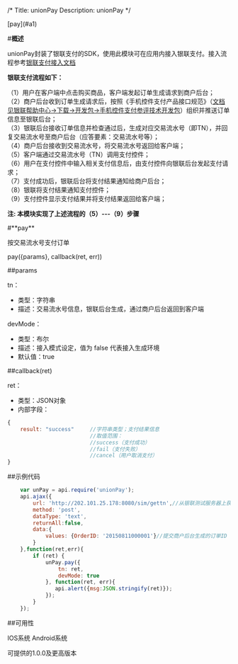 /*
Title: unionPay
Description: unionPay
*/
<div class="outline">
[pay](#a1)
</div>

#**概述**

unionPay封装了银联支付的SDK，使用此模块可在应用内接入银联支付。接入流程参考[银联支付接入文档](https://open.unionpay.com/ajweb/help/query?id=66)

**银联支付流程如下：**

（1）用户在客户端中点击购买商品，客户端发起订单生成请求到商户后台；<br>
（2）商户后台收到订单生成请求后，按照《手机控件支付产品接口规范》（[文档见银联帮助中心->下载->开发包->手机控件支付参评技术开发包](https://open.unionpay.com/ajweb/help/file)）组织并推送订单信息至银联后台；<br>
（3）银联后台接收订单信息并检查通过后，生成对应交易流水号（即TN），并回复交易流水号至商户后台（应答要素：交易流水号等）；<br>
（4）商户后台接收到交易流水号，将交易流水号返回给客户端；<br>
（5）客户端通过交易流水号（TN）调用支付控件；<br>
（6）用户在支付控件中输入相关支付信息后，由支付控件向银联后台发起支付请求；<br>
（7）支付成功后，银联后台将支付结果通知给商户后台；<br>
（8）银联将支付结果通知支付控件；<br>
（9）支付控件显示支付结果并将支付结果返回给客户端；<br>

**注: 本模块实现了上述流程的（5）---（9）步骤**

<div id="a1"></div>
#**pay**

按交易流水号支付订单

pay({params}, callback(ret, err))

##params

tn：

- 类型：字符串
- 描述：交易流水号信息，银联后台生成，通过商户后台返回到客户端

devMode：

- 类型：布尔
- 描述：接入模式设定，值为 false 代表接入生成环境
- 默认值：true

##callback(ret)

ret：

- 类型：JSON对象
- 内部字段：

```js
{
	result: "success"     //字符串类型；支付结果信息
	                      //取值范围：
	                      //success（支付成功）
	                      //fail（支付失败）
	                      //cancel（用户取消支付）
}
```

##示例代码

```js
	var unPay = api.require('unionPay');
	api.ajax({
	    url: 'http://202.101.25.178:8080/sim/gettn',//从银联测试服务器上获取tn号
	    method: 'post',
	    dataType: 'text',
	    returnAll:false,
	    data:{
	        values: {OrderID: '20150811000001'}//提交商户后台生成的订单ID 
	    }
	},function(ret,err){
	    if (ret) {
			unPay.pay({
				tn: ret,
				devMode: true
		    }, function(ret, err){
			   api.alert({msg:JSON.stringify(ret)});
		    });
	    }
	});
```

##可用性

IOS系统  Android系统

可提供的1.0.0及更高版本
